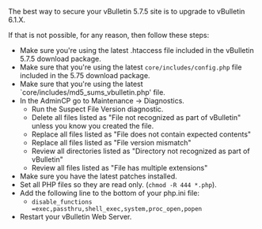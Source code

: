 
The best way to secure your vBulletin 5.7.5 site is to upgrade to vBulletin 6.1.X.

If that is not possible, for any reason, then follow these steps:

- Make sure you're using the latest .htaccess file included in the vBulletin 5.7.5 download package.
- Make sure that you're using the latest `core/includes/config.php` file included in the 5.75 download package.
- Make sure that you're using the latest `core/includes/md5_sums_vbulletin.php' file.
- In the AdminCP go to Maintenance → Diagnostics.
	- Run the Suspect File Version diagnostic.
	- Delete all files listed as "File not recognized as part of vBulletin" unless you know you created the file.
	- Replace all files listed as "File does not contain expected contents"
	- Replace all files listed as "File version mismatch"
	- Review all directories listed as "Directory not recognized as part of vBulletin"
	- Review all files listed as "File has multiple extensions"
- Make sure you have the latest patches installed. 
- Set all PHP files so they are read only. (`chmod -R 444 *.php`).
- Add the following line to the bottom of your php.ini file:
	- `disable_functions =exec,passthru,shell_exec,system,proc_open,popen`
- Restart your vBulletin Web Server.
